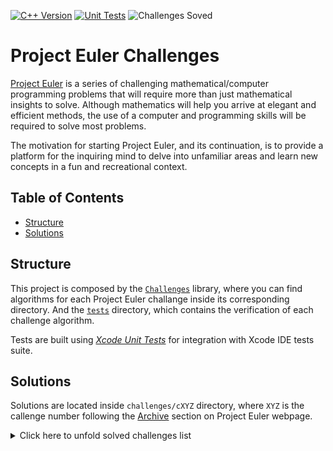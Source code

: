 [![C++ Version][cpp_badge]][cpp_link]
[![Unit Tests][unit_testing_badge]][unit_testing_link]
![Challenges Soved][challenges_solved_badge]

# Project Euler Challenges

[Project Euler](https://projecteuler.net) is a series of challenging mathematical/computer programming problems that will require more than just mathematical insights to solve.
Although mathematics will help you arrive at elegant and efficient methods, the use of a computer and programming skills will be required to solve most problems.

The motivation for starting Project Euler, and its continuation, is to provide a platform for the inquiring mind to delve
into unfamiliar areas and learn new concepts in a fun and recreational context.

## Table of Contents

- [Structure](#structure)
- [Solutions](#solutions)

## Structure

This project is composed by the [`Challenges`](challenges) library, where you can find algorithms for each Project Euler challange inside its corresponding directory. And the [`tests`](tests) directory, which contains the verification of each challenge algorithm.

Tests are built using [_Xcode Unit Tests_](https://developer.apple.com/library/archive/documentation/ToolsLanguages/Conceptual/Xcode_Overview/UnitTesting.html) for integration with Xcode IDE tests suite.

## Solutions

Solutions are located inside `challenges/cXYZ` directory, where `XYZ` is the callenge number following the [Archive](https://projecteuler.net/archives) section on Project Euler webpage.

<details>
  <summary>Click here to unfold solved challenges list</summary>

  - [Challenge #1](challenges/c0001)
  - [Challenge #2](challenges/c0002)
  - [Challenge #3](challenges/c0003)
  - [Challenge #4](challenges/c0004)
  - [Challenge #5](challenges/c0005)
  - [Challenge #6](challenges/c0006)
  - [Challenge #7](challenges/c0007)
</details>

[cpp_badge]: https://img.shields.io/badge/C++-17-00599C?style=flat&logo=C%2B%2B
[cpp_link]: https://en.cppreference.com/w/cpp/17

[unit_testing_badge]: https://img.shields.io/badge/Xcode-11.4-1575F9?style=flat&logo=Xcode
[unit_testing_link]: https://developer.apple.com/library/archive/documentation/ToolsLanguages/Conceptual/Xcode_Overview/UnitTesting.html

[challenges_solved_badge]: https://img.shields.io/badge/Challenges%20Solved-%237-lightgrey
